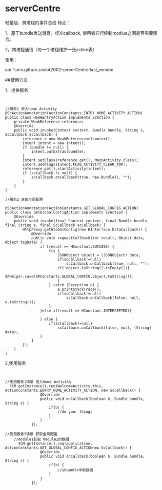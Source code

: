 # serverCentre

轻量级、跨进程的事件总线
特点：

1，基于bundle发送消息，标准callback,
使用者自行控制modlue之间是否需要耦合。

2，跨进程通信（每一个进程维护一张action表）

使用：

api "com.github.zealot2002:serverCentre:last_version

##使用方法

1，提供服务
<pre><code>

//服务1 进入home Activity
@ScActionAnnotation(ActionConstants.ENTRY_HOME_ACTIVITY_ACTION)
public class HomeEntryAction implements ScAction {
    private WeakReference<Context> reference;
    @Override
    public void invoke(Context context, Bundle bundle, String s, ScCallback scCallback) {
        reference = new WeakReference<>(context);
        Intent intent = new Intent();
        if (bundle != null) {
            intent.putExtras(bundle);
        }
        intent.setClass(reference.get(), MainActivity.class);
        intent.addFlags(Intent.FLAG_ACTIVITY_CLEAR_TOP);
        reference.get().startActivity(intent);
        if (scCallback != null) {
            scCallback.onCallback(true, new Bundle(), "");
        }
    }
}

//服务2 获取全局配置

@ScActionAnnotation(ActionConstants.GET_GLOBAL_CONFIG_ACTION)
public class GetGlobalConfigAction implements ScAction {
    @Override
    public void invoke(final Context context, final Bundle bundle, final String s, final ScCallback scCallback) {
        HttpProxy.getGlobalConfig(new HInterface.DataCallback() {
            @Override
            public void requestCallback(int result, Object data, Object tagData) {
                if (result == HConstant.SUCCESS) {
                    try {
                        JSONObject object = (JSONObject) data;
                        if(scCallback!=null)
                            scCallback.onCallback(true, null, "");
                        if(!object.toString().isEmpty()){
                            SPHelper.save(SPConstants.GLOBAL_CONFIG,object.toString());
                        }
                    } catch (Exception e) {
                        e.printStackTrace();
                        if(scCallback!=null)
                            scCallback.onCallback(false, null, e.toString());
                    }
                }else if(result == HConstant.INTERCEPTED){

                } else {
                    if(scCallback!=null)
                        scCallback.onCallback(false, null, (String) data);
                }
            }
        });
    }
}
</code></pre>

2,使用服务
<pre><code>

//使用服务1场景 进入home Activity
  SCM.getInstance().req(WelcomeActivity.this, ActionConstants.ENTRY_HOME_ACTIVITY_ACTION, new ScCallback() {
                @Override
                public void onCallback(boolean b, Bundle bundle, String s) {
                    if(b) {
                        //do your things
                    }
                }
            });

//使用服务2场景 获取全局配置
    //module1获取 module2的数据
      SCM.getInstance().req(application, ActionConstants.GET_GLOBAL_CONFIG_ACTIONnew ScCallback() {
                @Override
                public void onCallback(boolean b, Bundle bundle, String s) {
                    if(b) {
                        //从bundle中取数据
                    }
                }
            });

                
</code></pre>

